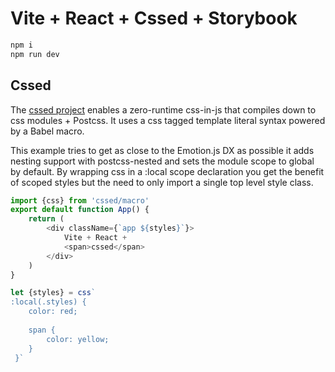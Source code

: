# Vite + React + Cssed + Storybook

```bash
npm i
npm run dev
```

## Cssed
The [cssed project](https://github.com/okotoki/cssed) enables a zero-runtime css-in-js that compiles down to css modules + Postcss. It uses a css tagged template literal syntax powered by a Babel macro.

This example tries to get as close to the Emotion.js DX as possible it adds nesting support with postcss-nested and sets the module scope to global by default. By wrapping css in a :local scope declaration you get the benefit of scoped styles but the need to only import a single top level style class.

```javascript
import {css} from 'cssed/macro'
export default function App() {
	return (
		<div className={`app ${styles}`}>
			Vite + React + 
			<span>cssed</span>
		</div>
	)
}

let {styles} = css`
:local(.styles) {  
	color: red;
	
	span {
		color: yellow;
	}
 }`
```

